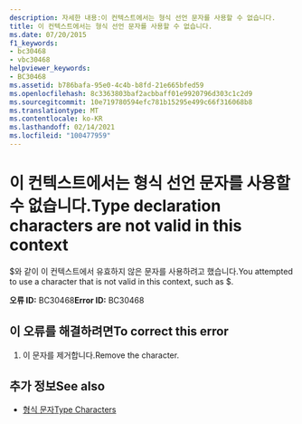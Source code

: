 ```yaml
---
description: 자세한 내용:이 컨텍스트에서는 형식 선언 문자를 사용할 수 없습니다.
title: 이 컨텍스트에서는 형식 선언 문자를 사용할 수 없습니다.
ms.date: 07/20/2015
f1_keywords:
- bc30468
- vbc30468
helpviewer_keywords:
- BC30468
ms.assetid: b786bafa-95e0-4c4b-b8fd-21e665bfed59
ms.openlocfilehash: 8c3363803baf2acbbaff01e9920796d303c1c2d9
ms.sourcegitcommit: 10e719780594efc781b15295e499c66f316068b8
ms.translationtype: MT
ms.contentlocale: ko-KR
ms.lasthandoff: 02/14/2021
ms.locfileid: "100477959"
---
```

# <a name="type-declaration-characters-are-not-valid-in-this-context"></a><span data-ttu-id="cf4c3-103">이 컨텍스트에서는 형식 선언 문자를 사용할 수 없습니다.</span><span class="sxs-lookup"><span data-stu-id="cf4c3-103">Type declaration characters are not valid in this context</span></span>

<span data-ttu-id="cf4c3-104">$와 같이 이 컨텍스트에서 유효하지 않은 문자를 사용하려고 했습니다.</span><span class="sxs-lookup"><span data-stu-id="cf4c3-104">You attempted to use a character that is not valid in this context, such as $.</span></span>  
  
 <span data-ttu-id="cf4c3-105">**오류 ID:** BC30468</span><span class="sxs-lookup"><span data-stu-id="cf4c3-105">**Error ID:** BC30468</span></span>  
  
## <a name="to-correct-this-error"></a><span data-ttu-id="cf4c3-106">이 오류를 해결하려면</span><span class="sxs-lookup"><span data-stu-id="cf4c3-106">To correct this error</span></span>  
  
1. <span data-ttu-id="cf4c3-107">이 문자를 제거합니다.</span><span class="sxs-lookup"><span data-stu-id="cf4c3-107">Remove the character.</span></span>  
  
## <a name="see-also"></a><span data-ttu-id="cf4c3-108">추가 정보</span><span class="sxs-lookup"><span data-stu-id="cf4c3-108">See also</span></span>

- [<span data-ttu-id="cf4c3-109">형식 문자</span><span class="sxs-lookup"><span data-stu-id="cf4c3-109">Type Characters</span></span>](../programming-guide/language-features/data-types/type-characters.md)
